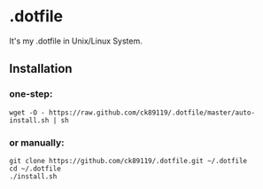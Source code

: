 # .dotfile

It's my .dotfile in Unix/Linux System.

## Installation

### one-step:

	wget -O - https://raw.github.com/ck89119/.dotfile/master/auto-install.sh | sh

### or manually:

	git clone https://github.com/ck89119/.dotfile.git ~/.dotfile
	cd ~/.dotfile
	./install.sh


